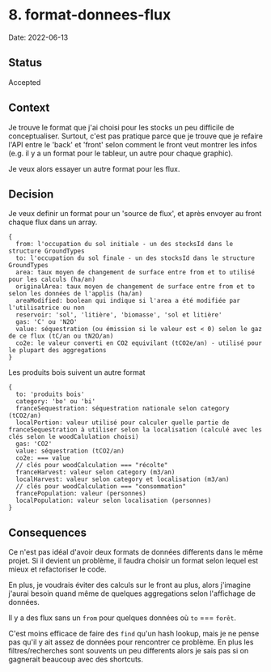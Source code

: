 # 8. format-donnees-flux

Date: 2022-06-13

## Status

Accepted

## Context

Je trouve le format que j'ai choisi pour les stocks un peu difficile de conceptualiser. Surtout, c'est pas pratique parce que je trouve que je refaire l'API entre le 'back' et 'front' selon comment le front veut montrer les infos (e.g. il y a un format pour le tableur, un autre pour chaque graphic).

Je veux alors essayer un autre format pour les flux.

## Decision

Je veux definir un format pour un 'source de flux', et après envoyer au front chaque flux dans un array.

```
{
  from: l'occupation du sol initiale - un des stocksId dans le structure GroundTypes
  to: l'occupation du sol finale - un des stocksId dans le structure GroundTypes
  area: taux moyen de changement de surface entre from et to utilisé pour les calculs (ha/an)
  originalArea: taux moyen de changement de surface entre from et to selon les données de l'applis (ha/an)
  areaModified: boolean qui indique si l'area a été modifiée par l'utilisatrice ou non
  reservoir: 'sol', 'litière', 'biomasse', 'sol et litière'
  gas: 'C' ou 'N2O'
  value: séquestration (ou émission si le valeur est < 0) selon le gaz de ce flux (tC/an ou tN2O/an)
  co2e: le valeur converti en CO2 equivilant (tCO2e/an) - utilisé pour le plupart des aggregations
}
```

Les produits bois suivent un autre format

```
{
  to: 'produits bois'
  category: 'bo' ou 'bi'
  franceSequestration: séquestration nationale selon category (tCO2/an)
  localPortion: valeur utilisé pour calculer quelle partie de franceSequestration à utiliser selon la localisation (calculé avec les clés selon le woodCalulation choisi)
  gas: 'CO2'
  value: séquestration (tCO2/an)
  co2e: === value
  // clés pour woodCalculation === "récolte"
  franceHarvest: valeur selon category (m3/an)
  localHarvest: valeur selon category et localisation (m3/an)
  // clés pour woodCalculation === "consommation"
  francePopulation: valeur (personnes)
  localPopulation: valeur selon localisation (personnes)
}
```

## Consequences

Ce n'est pas idéal d'avoir deux formats de données differents dans le même projet. Si il devient un problème, il faudra choisir un format selon lequel est mieux et refactoriser le code.

En plus, je voudrais éviter des calculs sur le front au plus, alors j'imagine j'aurai besoin quand même de quelques aggregations selon l'affichage de données.

Il y a des flux sans un `from` pour quelques données où `to` === `forêt`.

C'est moins efficace de faire des `find` qu'un hash lookup, mais je ne pense pas qu'il y ait assez de données pour rencontrer ce problème. En plus les filtres/recherches sont souvents un peu differents alors je sais pas si on gagnerait beaucoup avec des shortcuts.
